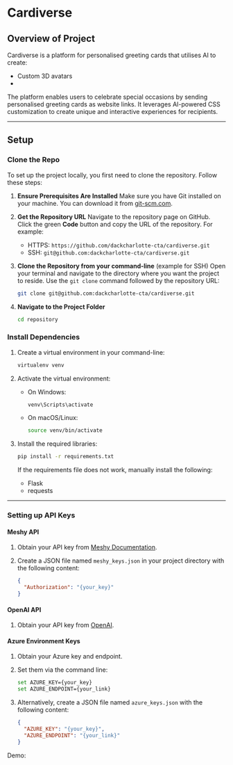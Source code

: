 # Cardiverse

## Overview of Project

Cardiverse is a platform for personalised greeting cards that utilises AI to create:

- Custom 3D avatars
- 

The platform enables users to celebrate special occasions by sending personalised greeting cards as website links. It leverages AI-powered CSS customization to create unique and interactive experiences for recipients.

------

## Setup

### Clone the Repo

To set up the project locally, you first need to clone the repository. Follow these steps:

1. **Ensure Prerequisites Are Installed**
    Make sure you have Git installed on your machine. You can download it from [git-scm.com](https://git-scm.com/).

2. **Get the Repository URL**
    Navigate to the repository page on GitHub. Click the green **Code** button and copy the URL of the repository. For example:

   - HTTPS: `https://github.com/dackcharlotte-cta/cardiverse.git`
   - SSH: `git@github.com:dackcharlotte-cta/cardiverse.git`

3. **Clone the Repository from your command-line** (example for SSH)
    Open your terminal and navigate to the directory where you want the project to reside. Use the `git clone` command followed by the repository URL:

   ```bash
   git clone git@github.com:dackcharlotte-cta/cardiverse.git
   ```

4. **Navigate to the Project Folder**

   ```bash
   cd repository
   ```

### Install Dependencies

1. Create a virtual environment in your command-line:

   ```bash
   virtualenv venv
   ```

2. Activate the virtual environment:

   - On Windows:

     ```bash
     venv\Scripts\activate
     ```

   - On macOS/Linux:

     ```bash
     source venv/bin/activate
     ```

3. Install the required libraries:

   ```bash
   pip install -r requirements.txt
   ```

   If the requirements file does not work, manually install the following:

   - Flask
   - requests

------

### Setting up API Keys

#### Meshy API

1. Obtain your API key from [Meshy Documentation](https://docs.meshy.ai/).

2. Create a JSON file named `meshy_keys.json` in your project directory with the following content:

   ```json
   {
     "Authorization": "{your_key}"
   }
   ```

#### OpenAI API

1. Obtain your API key from [OpenAI](https://openai.com/index/openai-api/).

#### Azure Environment Keys

1. Obtain your Azure key and endpoint.

2. Set them via the command line:

   ```bash
   set AZURE_KEY={your_key}
   set AZURE_ENDPOINT={your_link}
   ```

3. Alternatively, create a JSON file named `azure_keys.json` with the following content:

   ```json
   {
     "AZURE_KEY": "{your_key}",
     "AZURE_ENDPOINT": "{your_link}"
   }
   ```

Demo: 

